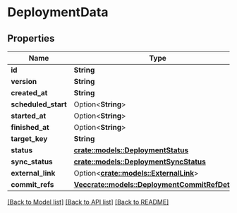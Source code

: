 # DeploymentData

## Properties

Name | Type | Description | Notes
------------ | ------------- | ------------- | -------------
**id** | **String** |  | 
**version** | **String** |  | 
**created_at** | **String** |  | 
**scheduled_start** | Option<**String**> |  | [optional]
**started_at** | Option<**String**> |  | [optional]
**finished_at** | Option<**String**> |  | [optional]
**target_key** | **String** |  | 
**status** | [**crate::models::DeploymentStatus**](DeploymentStatus.md) |  | 
**sync_status** | [**crate::models::DeploymentSyncStatus**](DeploymentSyncStatus.md) |  | 
**external_link** | Option<[**crate::models::ExternalLink**](ExternalLink.md)> |  | [optional]
**commit_refs** | [**Vec<crate::models::DeploymentCommitRefDetails>**](DeploymentCommitRefDetails.md) |  | 

[[Back to Model list]](../README.md#documentation-for-models) [[Back to API list]](../README.md#documentation-for-api-endpoints) [[Back to README]](../README.md)


